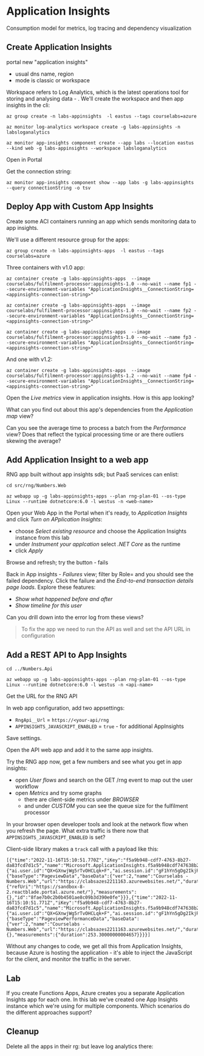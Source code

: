 # Application Insights

Consumption model for metrics, log tracing and dependency visualization

## Create Application Insights

portal new "application insights"

- usual dns name, region
- mode is classic or workspace

Workspace refers to Log Analytics, which is the latest operations tool for storing and analysing data - . We'll create the workspace and then app insights in the cli:

```
az group create -n labs-appinsights  -l eastus --tags courselabs=azure

az monitor log-analytics workspace create -g labs-appinsights -n labsloganalytics 

az monitor app-insights component create --app labs --location eastus --kind web -g labs-appinsights --workspace labsloganalytics
```

Open in Portal

Get the connection string:

```
az monitor app-insights component show --app labs -g labs-appinsights --query connectionString -o tsv
```

## Deploy App with Custom App Insights 

Create some ACI containers running an app which sends monitoring data to app insights.

We'll use a different resource group for the apps:

```
az group create -n labs-appinsights-apps  -l eastus --tags courselabs=azure
```

Three containers with v1.0 app:

```
az container create -g labs-appinsights-apps  --image courselabs/fulfilment-processor:appinsights-1.0 --no-wait --name fp1 --secure-environment-variables "ApplicationInsights__ConnectionString=<appinsights-connection-string>"

az container create -g labs-appinsights-apps  --image courselabs/fulfilment-processor:appinsights-1.0 --no-wait --name fp2 --secure-environment-variables "ApplicationInsights__ConnectionString=<appinsights-connection-string>"

az container create -g labs-appinsights-apps  --image courselabs/fulfilment-processor:appinsights-1.0 --no-wait --name fp3 --secure-environment-variables "ApplicationInsights__ConnectionString=<appinsights-connection-string>"
```

And one with v1.2:

```
az container create -g labs-appinsights-apps  --image courselabs/fulfilment-processor:appinsights-1.2 --no-wait --name fp4 --secure-environment-variables "ApplicationInsights__ConnectionString=<appinsights-connection-string>"
```

Open the _Live metrics_ view in application insights. How is this app looking?

What can you find out about this app's dependencies from the _Application map_ view?

Can you see the average time to process a batch from the _Performance_ view? Does that reflect the typical processing time or are there outliers skewing the average?

## Add Application Insight to a web app

RNG app built without app insights sdk; but PaaS services can enlist:

```
cd src/rng/Numbers.Web

az webapp up -g labs-appinsights-apps --plan rng-plan-01 --os-type Linux --runtime dotnetcore:6.0 -l westus -n <web-name>
```

Open your Web App in the Portal when it's ready, to _Application Insights_ and click _Turn on APplication Insights_:

- choose _Select existing resource_ and choose the Application Insights instance from this lab
- under _Instrument your applcation_ select _.NET Core_ as the runtime
- click _Apply_


Browse and refresh; try the button - fails


Back in App insights - _Failures_ view; filter by Role=<web-name> and you should see the failed dependency. Click the failure and the _End-to-end transaction details page loads_. Explore these features:

- _Show what happened before and after_
- _Show timeline for this user_

Can you drill down into the error log from these views?

> To fix the app we need to run the API as well and set the API URL in configuration


## Add a REST API to App Insights

```
cd ../Numbers.Api

az webapp up -g labs-appinsights-apps --plan rng-plan-01 --os-type Linux --runtime dotnetcore:6.0 -l westus -n <api-name>
```


Get the URL for the RNG API

In web app configuration, add two appsettings:

- `RngApi__Url` = `https://<your-api/rng`
- `APPINSIGHTS_JAVASCRIPT_ENABLED` = `true` - for additional AppInsights

Save settings. 

Open the API web app and add it to the same app insights.

Try the RNG app now, get a few numbers and see what you get in app insights:

- open _User flows_ and search on the GET /rng event to map out the user workflow
- open _Metrics_ and try some graphs 
    - there are client-side metrics under _BROWSER_ 
    - and under _CUSTOM_ you can see the queue size for the fulfilment processor

In your browser open developer tools and look at the network flow when you refresh the page. What extra traffic is there now that `APPINSIGHTS_JAVASCRIPT_ENABLED` is set?


>

Client-side library makes a `track` call with a payload like this:

```
[{"time":"2022-11-16T15:10:51.770Z","iKey":"f5a9b948-cdf7-4763-8b27-da83fcd7d1c5","name":"Microsoft.ApplicationInsights.f5a9b948cdf747638b27da83fcd7d1c5.Pageview","tags":{"ai.user.id":"QX+GXnwjWg5rTvOHCLqk+F","ai.session.id":"gF1hYn5gDg2IkjRq83Vz0w","ai.device.id":"browser","ai.device.type":"Browser","ai.operation.name":"/","ai.operation.id":"8fae7b0c2b0b4501ae8c09b3d390e0fe","ai.internal.sdkVersion":"javascript:2.8.9","ai.internal.snippet":"4","ai.internal.sdkSrc":"cdn2"},"data":{"baseType":"PageviewData","baseData":{"ver":2,"name":"Courselabs - Numbers.Web","url":"https://clabsazes2211163.azurewebsites.net/","duration":"00:00:00.253","properties":{"refUri":"https://sandbox-8-2.reactblade.portal.azure.net/"},"measurements":{},"id":"8fae7b0c2b0b4501ae8c09b3d390e0fe"}}},{"time":"2022-11-16T15:10:51.771Z","iKey":"f5a9b948-cdf7-4763-8b27-da83fcd7d1c5","name":"Microsoft.ApplicationInsights.f5a9b948cdf747638b27da83fcd7d1c5.PageviewPerformance","tags":{"ai.user.id":"QX+GXnwjWg5rTvOHCLqk+F","ai.session.id":"gF1hYn5gDg2IkjRq83Vz0w","ai.device.id":"browser","ai.device.type":"Browser","ai.operation.name":"/","ai.operation.id":"8fae7b0c2b0b4501ae8c09b3d390e0fe","ai.internal.sdkVersion":"javascript:2.8.9"},"data":{"baseType":"PageviewPerformanceData","baseData":{"ver":2,"name":"Courselabs - Numbers.Web","url":"https://clabsazes2211163.azurewebsites.net/","duration":"00:00:00.253","perfTotal":"00:00:00.253","networkConnect":"00:00:00.000","sentRequest":"00:00:00.189","receivedResponse":"00:00:00.001","domProcessing":"00:00:00.063","properties":{},"measurements":{"duration":253.30000000004657}}}}]
```

Without any changes to code, we get all this from Application Insights, because Azure is hosting the application - it's able to inject the JavaScript for the client, and monitor the traffic in the server.


## Lab

If you create Functions Apps, Azure creates you a separate Application Insights app for each one. In this lab we've created one App Insights instance which we're using for multiple components. Which scenarios do the different approaches support?


## Cleanup 

Delete all the apps in their rg: but leave log analytics there:

```

```